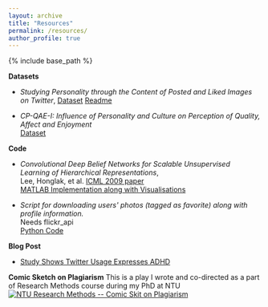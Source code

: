 ```yaml
---
layout: archive
title: "Resources"
permalink: /resources/
author_profile: true
---
```


{% include base_path %}

**Datasets**

+ *Studying Personality through the Content of Posted and Liked Images on Twitter*, [Dataset](https://raw.githubusercontent.com/chandrasg/chandrasg.github.io/master/files/acm_websci_data.csv.zip) [Readme](https://raw.githubusercontent.com/chandrasg/chandrasg.github.io/master/files/acm_websci_readme.txt)

+ *CP-QAE-I: Influence of Personality and Culture on Perception of Quality, Affect and Enjoyment*    
   [Dataset](https://www.researchgate.net/publication/281642894_CP-QAE-I_Influence_of_Personality_and_Culture_on_Perception_of_Quality_Affect_and_Enjoyment)

**Code**

+ *Convolutional Deep Belief Networks for Scalable Unsupervised Learning of Hierarchical Representations*,   
   Lee, Honglak, et al. [ICML 2009 paper](http://dl.acm.org/citation.cfm?id=1553453)    
   [MATLAB Implementation along with Visualisations](https://github.com/sharathchandra92/CDBN)   

+ *Script for downloading users\' photos (tagged as favorite) along with profile information.*    
   Needs flickr_api   
   [Python Code](https://github.com/sharathchandra92/flickrapi_downloadfavorites) 

**Blog Post**

+ [Study Shows Twitter Usage Expresses ADHD](https://openforest.net/twitter-usage-expresses-adhd/)

**Comic Sketch on Plagiarism**
This is a play I wrote and co-directed as a part of Research Methods course during my PhD at NTU [![NTU Research Methods -- Comic Skit on Plagiarism](https://img.youtube.com/vi/r8zYpgCMoTA/0.jpg)](https://www.youtube.com/watch?v=r8zYpgCMoTA)
